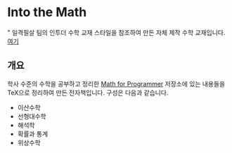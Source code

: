 # Into the Math

" 일격필살 팀의 인투더 수학 교재 스타일을 참조하여 만든 자체 제작 수학 교재입니다. 
[여기]("https://github.com/KrissHeo/MathTextBook")

## 개요

학사 수준의 수학을 공부하고 정리한 [Math for Programmer](https://github.com/kangdy25/Math_for_Programmer) 저장소에 있는 내용들을 TeX으로 정리하여 만든 전자책입니다. 구성은 다음과 같습니다.

-   이산수학
-   선형대수학
-   해석학
-   확률과 통계
-   위상수학
